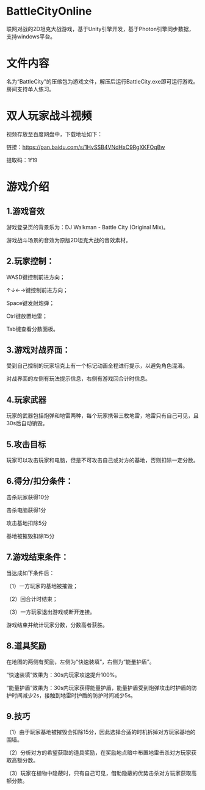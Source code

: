 # BattleCityOnline
联网对战的2D坦克大战游戏，基于Unity引擎开发，基于Photon引擎同步数据，支持windows平台。

# 文件内容
名为“BattleCity”的压缩包为游戏文件，解压后运行BattleCity.exe即可运行游戏。房间支持单人练习。

# 双人玩家战斗视频
视频存放至百度网盘中，下载地址如下：

链接：https://pan.baidu.com/s/1HvSSB4VNdHxC9RgXKFOqBw 

提取码：1f19

# 游戏介绍

## 1.游戏音效

游戏登录页的背景乐为：DJ Walkman - Battle City (Original Mix)。

游戏战斗场景的音效为原版2D坦克大战的音效素材。

## 2.玩家控制：

WASD键控制前进方向；

↑↓←→键控制前进方向；

Space键发射炮弹；

Ctrl键放置地雷；

Tab键查看分数面板。

## 3.游戏对战界面：

受到自己控制的玩家坦克上有一个标记动画全程进行提示，以避免角色混淆。

对战界面的左侧有玩法提示信息，右侧有游戏回合计时信息。

## 4.玩家武器

玩家的武器包括炮弹和地雷两种，每个玩家携带三枚地雷，地雷只有自己可见，且30s后自动销毁。

## 5.攻击目标

玩家可以攻击玩家和电脑，但是不可攻击自己或对方的基地，否则扣除一定分数。

## 6.得分/扣分条件：

击杀玩家获得10分

击杀电脑获得1分

攻击基地扣除5分

基地被摧毁扣除15分

## 7.游戏结束条件：

当达成如下条件后：

（1）一方玩家的基地被摧毁；

（2）回合计时结束；

（3）一方玩家退出游戏或断开连接。

游戏结束并统计玩家分数，分数高者获胜。

## 8.道具奖励

在地图的两侧有奖励，左侧为“快速装填”，右侧为“能量护盾”。

“快速装填”效果为：30s内玩家攻速提升100%。

“能量护盾”效果为：30s内玩家获得能量护盾，能量护盾受到炮弹攻击时护盾的防护时间减少2s，接触到地雷时护盾的防护时间减少5s。

## 9.技巧

（1）由于玩家基地被摧毁会扣除15分，因此选择合适的时机拆掉对方玩家基地的围墙。

（2）分析对方的希望获取的道具奖励，在奖励地点暗中布置地雷击杀对方玩家获取高额分数。

（3）玩家在植物中隐蔽时，只有自己可见，借助隐蔽的优势击杀对方玩家获取高额分数。



